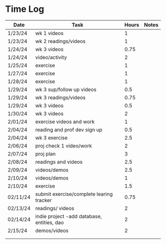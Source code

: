 
# Time Log

| Date     | Task                                       | Hours | Notes|
|----------|--------------------------------------------|-------|------|
| 1/23/24  | wk 1 videos                                | 1     | |
| 1/23/24  | wk 2 readings/videos                       | 1     | |
| 1/24/24  | wk 3 videos                                | 0.75  | |
| 1/24/24  | video/activity                             | 2     | |
| 1/25/24  | exercise                                   | 1     | |
| 1/27/24  | exercise                                   | 1     | |
| 1/28/24  | exercise                                   | 1     | |
| 1/29/24  | wk 3 sup/follow up videos                  | 0.5   | |
| 1/29/24  | wk 3 readings/videos                       | 0.75  | |
| 1/29/24  | wk 3  videos                               | 0.5   | |
| 1/30/24  | wk 3  videos                               | 2     | |
| 2/01/24  | exercise videos and work                   | 1     | |
| 2/04/24  | reading and prof dev sign up               | 0.5   | |
| 2/04/24  | wk 3 exercise                              | 2.5   | |
| 2/06/24  | proj check 1 video/work                    | 2     | |
| 2/07/24  | proj plan                                  | 3     | |
| 2/08/24  | readings and videos                        | 2.5   | |
| 2/09/24  | videos/demos                               | 2.5   | |
| 2/10/24  | videos/demos                               | 1     | |
| 2/10/24  | exercise                                   | 1.5   | |
| 02/11/24 | submit exercise/complete learing tracker   | 0.75  | |
| 02/13/24 | readings/ videos                           | 2     | |
| 02/14/24 | indie project -add database, entities, dao | 2     | |
| 2/15/24  | demos/videos                               | 2     | |
|          |                                            |       | |
|          |                                            |       | |

